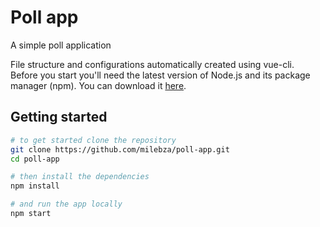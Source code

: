 # Poll app

A simple poll application

File structure and configurations automatically created using vue-cli.  
Before you start you'll need the latest version of Node.js and its package manager (npm). You can download it [here](https://nodejs.org/en/).

## Getting started

``` bash
# to get started clone the repository
git clone https://github.com/milebza/poll-app.git
cd poll-app

# then install the dependencies
npm install

# and run the app locally
npm start
```



